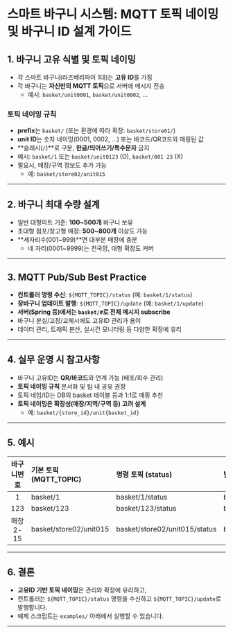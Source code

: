# 스마트 바구니 시스템: MQTT 토픽 네이밍 및 바구니 ID 설계 가이드

## 1. 바구니 고유 식별 및 토픽 네이밍

- 각 스마트 바구니(라즈베리파이 1대)는 **고유 ID**를 가짐  
- 각 바구니는 **자신만의 MQTT 토픽**으로 서버에 메시지 전송
    - 예시: `basket/unit0001`, `basket/unit0002`, ...

### 토픽 네이밍 규칙

- **prefix**는 `basket/` (또는 환경에 따라 확장: `basket/store01/`)
- **unit ID**는 숫자 네이밍(0001, 0002, ...) 또는 바코드/QR코드와 매핑된 값
- **슬래시(`/`)**로 구분, **한글/띄어쓰기/특수문자** 금지  
- 예시: `basket/1` 또는 `basket/unit0123` (O), `basket/001 23` (X)
- 필요시, 매장/구역 정보도 추가 가능  
    - 예: `basket/store02/unit015`

---

## 2. 바구니 최대 수량 설계

- 일반 대형마트 기준: **100~500개** 바구니 보유
- 초대형 점포/창고형 매장: **500~800개** 이상도 가능
- **세자리수(001~999)**면 대부분 매장에 충분  
    - 네 자리(0001~9999)는 전국망, 대형 확장도 커버

---

## 3. MQTT Pub/Sub Best Practice

- **컨트롤러 명령 수신**: `${MQTT_TOPIC}/status` (예: `basket/1/status`)
- **장바구니 업데이트 발행**: `${MQTT_TOPIC}/update` (예: `basket/1/update`)
- **서버(Spring 등)에서는 `basket/#`로 전체 메시지 subscribe**
- 바구니 분실/고장/교체시에도 고유ID 관리가 용이
- 데이터 관리, 트래픽 분산, 실시간 모니터링 등 다양한 확장에 유리

---

## 4. 실무 운영 시 참고사항

- 바구니 고유ID는 **QR/바코드**와 연계 가능 (배포/회수 관리)
- **토픽 네이밍 규칙** 문서화 및 팀 내 공유 권장
- 토픽 네임/ID는 DB의 basket 테이블 등과 1:1로 매핑 추천
- **토픽 네이밍은 확장성(매장/지역/구역 등) 고려 설계**
    - 예: `basket/{store_id}/unit{basket_id}`

---

## 5. 예시

| 바구니번호 | 기본 토픽 (MQTT_TOPIC) | 명령 토픽 (status)   | 발행 토픽 (update)   |
|:----------:|:----------------------|:----------------------|:----------------------|
|      1     | basket/1              | basket/1/status       | basket/1/update       |
|    123     | basket/123            | basket/123/status     | basket/123/update     |
|   매장2-15 | basket/store02/unit015| basket/store02/unit015/status | basket/store02/unit015/update |

---

## 6. 결론

- **고유ID 기반 토픽 네이밍**은 관리와 확장에 유리하고,
- 컨트롤러는 `${MQTT_TOPIC}/status` 명령을 수신하고 `${MQTT_TOPIC}/update`로 발행합니다.
- 예제 스크립트는 `examples/` 아래에서 실행할 수 있습니다.

---
